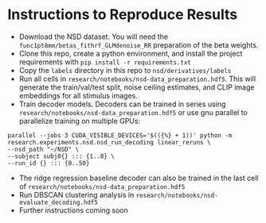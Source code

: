# Instructions to Reproduce Results
- Download the NSD dataset. You will need the `func1pt8mm/betas_fithrf_GLMdenoise_RR` preparation of the beta weights.
- Clone this repo, create a python environment, and install the project requirements with `pip install -r requirements.txt`
- Copy the `labels` directory in this repo to `nsd/derivatives/labels`
- Run all cells in `research/notebooks/nsd-data_preparation.hdf5`. This will generate the train/val/test split, noise ceiling estimates, and CLIP image embeddings for all stimulus images.
- Train decoder models. Decoders can be trained in series using `research/notebooks/nsd-data_preparation.hdf5` or use gnu parallel to parallelize training on multiple GPUs:

```
parallel --jobs 3 CUDA_VISIBLE_DEVICES='$(({%} + 1))' python -m research.experiments.nsd.nsd_run_decoding linear_reruns \
--nsd_path "~/NSD" \
--subject subj0{} ::: {1..8} \
--run_id {} ::: {0..50}
```
- The ridge regression baseline decoder can also be trained in the last cell of `research/notebooks/nsd-data_preparation.hdf5`
- Run DBSCAN clustering analysis in `research/notebooks/nsd-evaluate_decoding.hdf5`
- Further instructions coming soon